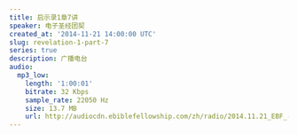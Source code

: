 ```yaml
---
title: 启示录1章7讲
speaker: 电子圣经团契
created_at: '2014-11-21 14:00:00 UTC'
slug: revelation-1-part-7
series: true
description: 广播电台
audio:
  mp3_low:
    length: '1:00:01'
    bitrate: 32 Kbps
    sample_rate: 22050 Hz
    size: 13.7 MB
    url: http://audiocdn.ebiblefellowship.com/zh/radio/2014.11.21_EBF_-_Revelation_1_Part_7.mp3
---
```

